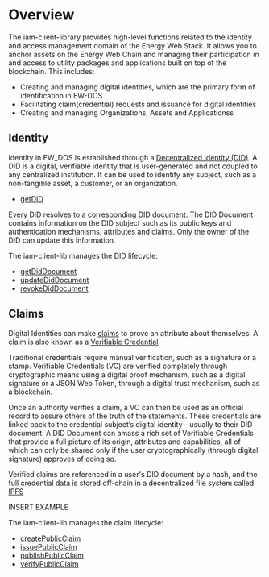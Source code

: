 # Overview

The iam-client-library provides high-level functions related to the identity and access management domain of the Energy Web Stack. It allows you to anchor assets on the Energy Web Chain and managing their participation in and access to utility packages and applications built on top of the blockchain. This includes:

- Creating and managing digital identities, which are the primary form of identification in EW-DOS
- Facilitating claim(credential) requests and issuance for digital identities
- Creating and managing Organizations, Assets and Applicationss 


## Identity

Identity in EW_DOS is established through a [Decentralized Identity (DID)](https://www.w3.org/TR/did-core/). A DID is a digital, verifiable identity that is user-generated and not coupled to any centralized institution. It can be used to identify any subject, such as a non-tangible asset, a customer, or an organization.

- [getDID](../api/classes/iam.IAM.md#getDid)

Every DID resolves to a corresponding [DID document](https://www.w3.org/TR/did-use-cases/#dfn-did-documents). The DID Document contains information on the DID subject such as its public keys and authentication mechanisms, attributes and claims. Only the owner of the DID can update this information. 

The iam-client-lib manages the DID lifecycle:
- [getDidDocument](../api/classes/iam.IAM.md#getDidDocument)
- [updateDidDocument](../api/classes/iam.IAM.md#updateDidDocument)
- [revokeDidDocument](../api/classes/iam.IAM.md#revokeDidDocument)


## Claims

Digital Identities can make [claims](../api/interfaces/cacheServerClient_cacheServerClient_types.Claim.md) to prove an attribute about themselves. A claim is also known as a [Verifiable Credential](https://www.w3.org/TR/vc-data-model/).

Traditional credentials require manual verification, such as a signature or a stamp. Verifiable Credentials (VC) are verified completely through cryptographic means using a digital proof mechanism, such as a digital signature or a JSON Web Token, through a digital trust mechanism, such as a blockchain.

Once an authority verifies a claim, a VC can then be used as an official record to assure others of the truth of the statements. These credentials are linked back to the credential subject’s digital identity - usually to their DID document. A DID Document can amass a rich set of Verifiable Credentials that provide a full picture of its origin, attributes and capabilities, all of which can only be shared only if the user cryptographically (through digital signature) approves of doing so.

Verified claims are referenced in a user's DID document by a hash, and the full credential data is stored off-chain in a decentralized file system called [IPFS](https://ipfs.io/)

INSERT EXAMPLE


The iam-client-lib manages the claim lifecycle:
- [createPublicClaim](../api/classes/iam.IAM.md#createPublicClaim) 
- [issuePublicClaim](../api/classes/iam.IAM.md#issuePublicClaim)
- [publishPublicClaim](../api/classes/iam.IAM.md#publishPublicClaim)
- [verifyPublicClaim](../api/classes/iam.IAM.md#verifyPublicClaim) 



